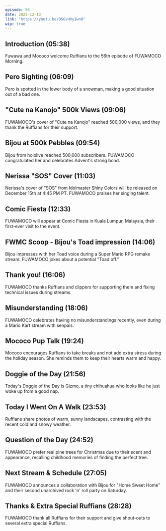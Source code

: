 ```yaml
---
episode: 56
date: 2023-12-13
link: "https://youtu.be/OSGvHVy1wn0"
wip: true
---
```


## Introduction (05:38)

Fuwawa and Mococo welcome Ruffians to the 56th episode of FUWAMOCO Morning.

## Pero Sighting (06:09)

Pero is spotted in the lower body of a snowman, making a good situation out of a bad one.

## "Cute na Kanojo" 500k Views (09:06)

FUWAMOCO's cover of "Cute na Kanojo" reached 500,000 views, and they thank the Ruffians for their support.

## Bijou at 500k Pebbles (09:54)

Bijou from hololive reached 500,000 subscribers. FUWAMOCO congratulated her and celebrates Advent's strong bond.

## Nerissa "SOS" Cover (11:03)

Nerissa's cover of "SOS" from Idolmaster Shiny Colors will be released on December 15th at 4:45 PM PT. FUWAMOCO praises her singing talent.

## Comic Fiesta (12:33)

FUWAMOCO will appear at Comic Fiesta in Kuala Lumpur, Malaysia, their first-ever visit to the event.

## FWMC Scoop - Bijou's Toad impression (14:06)

Bijou impresses with her Toad voice during a Super Mario RPG remake stream. FUWAMOCO jokes about a potential "Toad off."

## Thank you! (16:06)

FUWAMOCO thanks Ruffians and clippers for supporting them and fixing technical issues during streams.

## Misunderstanding (18:06)

FUWAMOCO celebrates having no misunderstandings recently, even during a Mario Kart stream with senpais.

## Mococo Pup Talk (19:24)

Mococo encourages Ruffians to take breaks and not add extra stress during the holiday season. She reminds them to keep their hearts warm and happy.

## Doggie of the Day (21:56)

Today's Doggie of the Day is Gizmo, a tiny chihuahua who looks like he just woke up from a good nap.

## Today I Went On A Walk (23:53)

Ruffians share photos of warm, sunny landscapes, contrasting with the recent cold and snowy weather.

## Question of the Day (24:52)

FUWAMOCO prefer real pine trees for Christmas due to their scent and appearance, recalling childhood memories of finding the perfect tree.

## Next Stream & Schedule (27:05)

FUWAMOCO announces a collaboration with Bijou for "Home Sweet Home" and their second unarchived rock 'n' roll party on Saturday.

## Thanks & Extra Special Ruffians (28:28)

FUWAMOCO thank all Ruffians for their support and give shout-outs to several extra special Ruffians.
